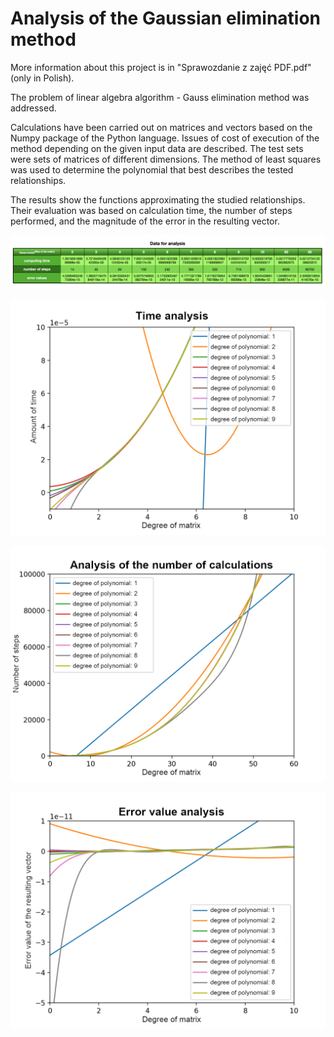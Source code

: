 # Analysis of the Gaussian elimination method

More information about this project is in "Sprawozdanie z zajęć PDF.pdf" (only in Polish).

The problem of linear algebra algorithm - Gauss elimination method was addressed.

Calculations have been carried out on matrices and vectors based on the Numpy package of the Python language. Issues of cost of execution of the method depending on the given input data are described. The test sets were sets of matrices of different dimensions.
The method of least squares was used to determine the polynomial that best describes the tested relationships.

The results show the functions approximating the studied relationships. Their evaluation was based on calculation time, the number of steps performed, and the magnitude of the error in the resulting vector.

![](https://github.com/Michello077/gaussian-elimination/blob/25f5ce057a824dbba1c3d1f19d89cf6c98d63151/results/GE001.png)

![](https://github.com/Michello077/gaussian-elimination/blob/25f5ce057a824dbba1c3d1f19d89cf6c98d63151/results/GE002.png)

![](https://github.com/Michello077/gaussian-elimination/blob/25f5ce057a824dbba1c3d1f19d89cf6c98d63151/results/GE003.png)

![](https://github.com/Michello077/gaussian-elimination/blob/25f5ce057a824dbba1c3d1f19d89cf6c98d63151/results/GE004.png)
